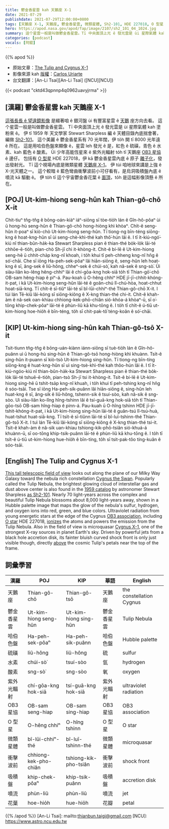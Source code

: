 ```yaml
---
title: 鬱金香星雲 kah 天鵝座 X-1
date: 2021-07-29
publishdate: 2021-07-29T12:00:00+0800
tags: [天鵝座 X-1, 天鵝座, 鬱金香星雲, 微類星體, Sh2-101, HDE 227018, O 型星]
hero: https://apod.nasa.gov/apod/fap/image/2107/sh2_101_04_1024.jpg
summary: 這个星雲一般是叫做鬱金香星雲。Tī 中央面頂上光 ê 發光雲是 ùi 星際氣體 kah 塗粉來 ê。
categories: [podcast]
vocals: [阿錕]
---
```


{{% apod %}}

- 原始文章：[The Tulip and Cygnus X-1](https://apod.nasa.gov/apod/ap210729.html)
- 影像來源 kah [版權][copyright]：[Carlos Uriarte](https://www.flickr.com/people/187879001@N05/)
- 台文翻譯：[An-Li Tsai][An-Li Tsai] ([NCU][NCU])

{{< podcast "cktd43qpnnp4q0962uavyjrma" >}}

## [漢羅] 鬱金香星雲 kah 天鵝座 X-1
[這張長長 ê 望遠鏡影像][This tall telescopic field of view] 是綴著咱 ê 銀河盤 ùi 有豐富星雲 ê [天鵝][Cygnus the Swan] 座方向去看。
這个星雲一般是叫做鬱金香星雲。
Tī 中央面頂上光 ê 發光雲是 ùi 星際氣體 kah 塗粉來 ê。
伊 tī 1959 年 天文學家 Stewart Sharpless 編 ê 天體目錄內底揣會著，編做 [Sh2-101][as Sh2-101]。
這个美麗 ê 鬱金香星系有 70 光年闊，伊 to̍h 開 tī 8000 光年遠 ê 所在。
這是用哈伯色盤來顯像 ê，星雲 leh 發光 ê 是，紅色 ê 硫磺，青色 ê 水素、kah 藍色 ê 酸素。
Ùi 少年高能恆星來 ê 紫外光輻射 to̍h tī 天鵝座 [OB3 星協][OB3 association] ê 邊仔。
包括有 [O 型星][O star] HDE 227018，伊 kā 鬱金香星雲內底 ê 原子 [離子化][ionizes]，發出發射光。
Tī 這个視場內底是微類星體 [天鵝座 X-1][Cygnus X-1]。
伊 tùi 咱地球來講是上強 ê X-光天體之一。
這个較暗 ê 藍色彎曲衝擊波前小可仔看有，是烏洞吸積盤內底 ê 噴流 kā 驅動 ê。
伊 to̍h tī 這个宇宙鬱金香花葉 ê [面頂][above]，to̍h 是這幅影像頂懸 ê 所在。


## [POJ] Ut-kim-hiong seng-hûn kah Thian-gô-chō X-it
Chit-tiuⁿ tn̂g-tn̂g ê bōng-oán-kiàⁿ iáⁿ-siōng sī tòe-tio̍h lán ê Gîn-hô-pôaⁿ ùi ū hong-hù seng-hûn ê Thian-gô-chō hong-hiòng khì khòaⁿ.
Chi̍t-ê seng-hûn it-poaⁿ sī kiò-chò Ut-kim-hiong seng-hûn.
Tī tiong-ng bīn-téng siōng-kng ê hoat-kng-hûn sī ùi seng-chè-khì-thé kah thô͘-hún lâi ê.
I tī i̍t-kiú-ngó͘-kiú nî thian-bûn-ha̍k-ka Stewart Sharpless pian ê thian-thé bo̍k-lo̍k lāi-té chhōe-ē-tio̍h, pian-chò Sh-jī chi it-khòng-it.
Chit-ê bí-lē ê Ut-kim-hiong seng-hē ū  chhit-cha̍p kng-nî khoah, i to̍h khui tī peh-chheng kng-nî hn̄g ê só͘-chāi.
Che sī iōng Ha-peh-sek-pôaⁿ lâi hiān-siōng ê, seng-hûn leh hoat-kng ê sī, âng-sek ê liû-hông, chheⁿ-sek ê chúi-sò͘, kah nâ-sek ê sng-sò͘.
Ùi siàu-liân ko-lêng hêng-chhiⁿ lâi ê chí-gōa-kng hok-siā to̍h tī Thian-gō͘-chō OB-sam hêng-hiap ê piⁿ-á.
Pau-koah ū O-hêng chhiⁿ HDE jī-jī-chhit-khóng-it-pat, i kā Ut-kim-hiong seng-hûn lāi-té ê goân-chú lî-chú-hòa, hoat-chhut hoat-siā-kng.
Tī chi̍t-ê sī-tiûⁿ lāi-té sī bî-lūi-chhiⁿ-thé Thian-gô-chō X-it.
I tùi lán Tē-kiû lâi-kóng sī siōng-kiông ê X-kng thian-thé chi-it.
Chit-ê khah-àm ê nâ-sek oan-khiau chhiong-kek-phō-chiân sió-khóa-á khòaⁿ-ū, sī o͘-tōng khip-chek-pôaⁿ lāi-té ê phùn-liû kā khu-tōng ê.
I to̍h tī chi̍t-ê ú-tiū ut-kim-hiong hoe-hio̍h ê bīn-téng, to̍h sī chit-pak-tô͘ téng-koân ê só͘-chāi.


## [KIP] Ut-kim-hiong sing-hûn kah Thian-gô-tsō X-it
Tsit-tiunn tn̂g-tn̂g ê bōng-uán-kiànn iánn-siōng sī tuè-tio̍h lán ê Gîn-hô-puânn uì ū hong-hù sing-hûn ê Thian-gô-tsō hong-hiòng khì khuànn.
Tsi̍t-ê sing-hûn it-puann sī kiò-tsò Ut-kim-hiong sing-hûn.
Tī tiong-ng bīn-tíng siōng-kng ê huat-kng-hûn sī uì sing-tsè-khì-thé kah thôo-hún lâi ê.
I tī i̍t-kiú-ngóo-kiú nî thian-bûn-ha̍k-ka Stewart Sharpless pian ê thian-thé bo̍k-lo̍k lāi-té tshuē-ē-tio̍h, pian-tsò Sh-jī tsi it-khòng-it.
Tsit-ê bí-lē ê Ut-kim-hiong sing-hē ū  tshit-tsa̍p kng-nî khuah, i to̍h khui tī peh-tshing kng-nî hn̄g ê sóo-tsāi.
Tse sī iōng Ha-peh-sik-puânn lâi hiān-siōng ê, sing-hûn leh huat-kng ê sī, âng-sik ê liû-hông, tshenn-sik ê tsuí-sòo, kah nâ-sik ê sng-sòo.
Uì siàu-liân ko-lîng hîng-tshinn lâi ê tsí-guā-kng hok-siā to̍h tī Thian-gōo-tsō OB-sam hîng-hiap ê pinn-á.
Pau-kuah ū O-hîng tshinn HDE jī-jī-tshit-khóng-it-pat, i kā Ut-kim-hiong sing-hûn lāi-té ê guân-tsú lî-tsú-huà, huat-tshut huat-siā-kng.
Tī tsi̍t-ê sī-tiûnn lāi-té sī bî-luī-tshinn-thé Thian-gô-tsō X-it.
I tuì lán Tē-kiû lâi-kóng sī siōng-kiông ê X-kng thian-thé tsi-it.
Tsit-ê khah-àm ê nâ-sik uan-khiau tshiong-kik-phō-tsiân sió-khuá-á khuànn-ū, sī oo-tōng khip-tsik-puânn lāi-té ê phùn-liû kā khu-tōng ê.
I to̍h tī tsi̍t-ê ú-tiū ut-kim-hiong hue-hio̍h ê bīn-tíng, to̍h sī tsit-pak-tôo tíng-kuân ê sóo-tsāi.




## [English] The Tulip and Cygnus X-1
[This tall telescopic field of view][This tall telescopic field of view] looks out along the plane of our Milky Way Galaxy toward the nebula rich constellation [Cygnus the Swan][Cygnus the Swan].
Popularly called the Tulip Nebula, the brightest glowing cloud of interstellar gas and dust above center is also found in the [1959 catalog][1959 catalog] by astronomer Stewart Sharpless [as Sh2-101][as Sh2-101].
Nearly 70 light-years across the complex and beautiful Tulip Nebula blossoms about 8,000 light-years away, shown in a Hubble palette image that maps the glow of the nebula's sulfur, hydrogen, and oxygen ions into red, green, and blue colors.
Ultraviolet radiation from young energetic stars at the edge of the Cygnus [OB3 association][OB3 association], including [O star][O star] HDE 227018, [ionizes][ionizes] the atoms and powers the emission from the Tulip Nebula.
Also in the field of view is microquasar [Cygnus X-1][Cygnus X-1], one of the strongest X-ray sources in planet Earth's sky.
Driven by powerful jets from a black hole accretion disk, its fainter bluish curved shock front is only just visible though, directly [above][above] the cosmic Tulip's petals near the top of the frame.



## 詞彙學習

|漢羅|POJ|KIP|華語|English|
|-|-|-|-|-|
|天鵝座|Thian-gô-chō|Thian-gô-tsō|天鵝座|the constellation Cygnus|
|鬱金香星雲|Ut-kim-hiong seng-hûn|Ut-kim-hiong sing-hûn|鬱金香星雲|Tulip Nebula|
|哈伯色盤|Ha-peh-sek-pôaⁿ|Ha-peh-sik-puânn|哈伯色盤|Hubble palette|
|硫磺|liû-hông|liû-hông|硫|sulfur|
|水素|chúi-sò͘|tsuí-sòo|氫|hydrogen|
|酸素|sng-sò͘|sng-sòo|氧|oxygen|
|紫外光輻射|chí-gōa-kng hok-siā|tsí-guā-kng hok-siā|紫外光輻射|ultraviolet radiation|
|OB3 星協|OB-sam seng-hiap|OB-sam sing-hiap|OB3 星協|OB3 association|
|O 型星|O-hêng chhiⁿ|O-hîng tshinn|O 型星|O star|
|微類星體|bî-lūi-chhiⁿ-thé|bî-luī-tshinn-thé|微類星體|microquasar|
|衝擊波前|chhiong-kek-pho-chiân|tshiong-kik-pho-tsiân|衝擊波前|shock front|
|吸積盤|khip-chek-pôaⁿ|khip-tsik-puânn|吸積盤|accretion disk|
|噴流|phùn-liû|phùn-liû|噴流|jet|
|花葉|hoe-hio̍h|hue-hio̍h|花瓣|petal|

{{% /apod %}}
[An-Li Tsai]: mailto:thianbun.taigi@gmail.com
[NCU]: https://www.astro.ncu.edu.tw

[copyright]: https://apod.nasa.gov/apod/fap/lib/about_apod.html#srapply

[This tall telescopic field of view]:https://www.flickr.com/photos/187879001@N05/51319579978/in/photostream/
[Cygnus the Swan]:http://en.wikipedia.org/wiki/Cygnus_(constellation)
[1959 catalog]:http://adsabs.harvard.edu/cgi-bin/nph-bib_query?bibcode=1959ApJS....4..257S
[as Sh2-101]:http://galaxymap.org/cat/list/sharpless/101
[OB3 association]:http://en.wikipedia.org/wiki/Stellar_kinematics#OB_associations
[O star]:https://apod.nasa.gov/apod/ap070726.html
[ionizes]:https://apod.nasa.gov/apod/ap111103.html
[Cygnus X-1]:http://chandra.harvard.edu/photo/2011/cygx1/
[above]:https://apod.nasa.gov/apod/ap090608.html
